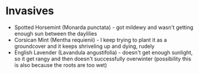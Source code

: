 # Invasives
- Spotted Horsemint (Monarda punctata) - got mildewy and wasn't getting enough sun between the daylilies
- Corsican Mint (Mentha requienii) - I keep trying to plant it as a groundcover and it keeps shriveling up and dying, rudely
- English Lavender (Lavandula angustifolia) - doesn't get enough sunlight, so it get rangy and then doesn't successfully overwinter (possibility this is also because the roots are too wet)
